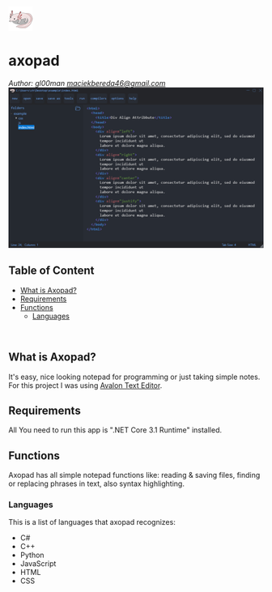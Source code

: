 <img src="https://raw.githubusercontent.com/gl00man/axopad/master/axopad/Assets/Icons/icon.png"></img> 
# axopad
*Author: gl00man <maciekbereda46@gmail.com>*
<img src="screen.PNG"></img> 
## Table of Content
  - [What is Axopad?](#what-is-axopad)
  - [Requirements](#requirements)
  - [Functions](#functions)
    - [Languages](#languages)
    
<br />

## What is Axopad?
It's easy, nice looking notepad for programming or just taking simple notes. <br />
For this project I was using <a href="http://avalonedit.net/">Avalon Text Editor</a>.

## Requirements
All You need to run this app is ".NET Core 3.1 Runtime" installed.

## Functions
Axopad has all simple notepad functions like: reading & saving files, finding or replacing phrases in text, also syntax highlighting.
### Languages
This is a list of languages that axopad recognizes:
  - C#
  - C++
  - Python
  - JavaScript
  - HTML
  - CSS

